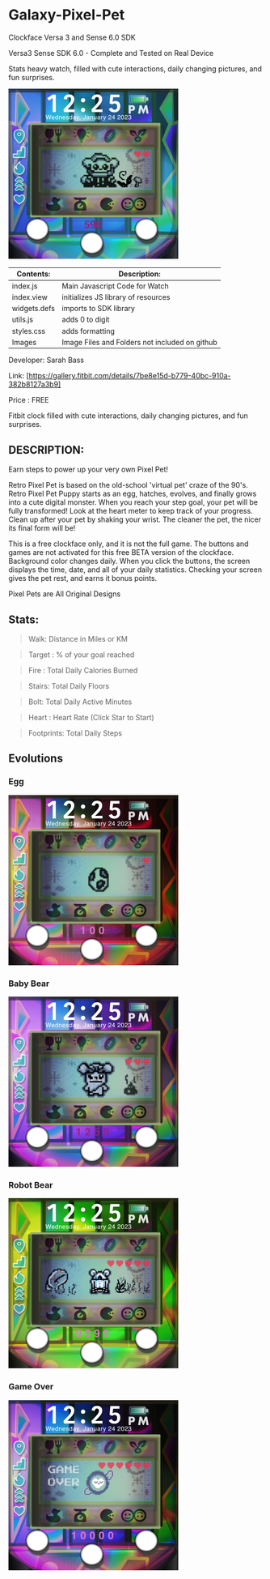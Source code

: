 # Galaxy-Pixel-Pet

Clockface Versa 3 and Sense 6.0 SDK 







Versa3 Sense SDK 6.0 - Complete and Tested on Real Device

Stats heavy watch, filled with cute interactions, daily changing pictures, and fun surprises.

![Alt text](https://github.com/SarahBass/Galaxy-Pixel-Pet/blob/main/Promo/2EAC4839-AB62-4E55-95BB-2985E4340299.png)

Contents: | Description:
--------- | ------------
index.js  | Main Javascript Code for Watch 
index.view | initializes JS library of resources
widgets.defs | imports to SDK library
utils.js | adds 0 to digit
styles.css | adds formatting
Images    | Image Files and Folders not included on github


 
 Developer: Sarah Bass
 
 Link: [https://gallery.fitbit.com/details/7be8e15d-b779-40bc-910a-382b8127a3b9]
 
 Price : FREE
 
Fitbit clock filled with cute interactions, daily changing pictures, and fun surprises.

## DESCRIPTION:
Earn steps to power up your very own Pixel Pet!

Retro Pixel Pet is based on the old-school 'virtual pet' craze of the 90's. Retro Pixel Pet Puppy starts as an egg, hatches, evolves, and finally grows into a cute digital monster. When you reach your step goal, your pet will be fully transformed! Look at the heart meter to keep track of your progress. Clean up after your pet by shaking your wrist. The cleaner the pet, the nicer its final form will be!

This is a free clockface only, and it is not the full game. The buttons and games are not activated for this free BETA version of the clockface. Background color changes daily. When you click the buttons, the screen displays the time, date, and all of your daily statistics. Checking your screen gives the pet rest, and earns it bonus points.

Pixel Pets are All Original Designs


## Stats:

>Walk: Distance in Miles or KM

>Target : % of your goal reached

>Fire : Total Daily Calories Burned

>Stairs: Total Daily Floors

>Bolt: Total Daily Active Minutes

>Heart : Heart Rate (Click Star to Start)

>Footprints: Total Daily Steps

## Evolutions

### Egg

![Alt text](https://github.com/SarahBass/Galaxy-Pixel-Pet/blob/main/Promo/CBB270D9-A1B1-49DB-A0D8-8C4D121491CF.png)

### Baby Bear

![Alt text](https://github.com/SarahBass/Galaxy-Pixel-Pet/blob/main/Promo/987F3E15-F4B0-4A19-B58E-B6FBBF89AD0E.png)

### Robot Bear

![Alt text](https://github.com/SarahBass/Galaxy-Pixel-Pet/blob/main/Promo/DED877FC-241D-4777-8C96-E103DE7A27AD.png)


### Game Over

![Alt text](https://github.com/SarahBass/Galaxy-Pixel-Pet/blob/main/Promo/473917E3-9E24-4860-AFEE-7A9C542E644B.png)
